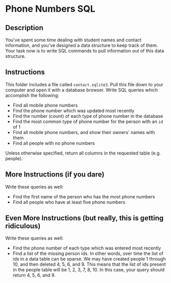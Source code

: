 # Phone Numbers SQL

## Description

You've spent some time dealing with student names and contact information, and you've designed a data structure to keep track of them.  Your task now is to write SQL commands to pull information out of this data structure.

## Instructions

This folder includes a file called `contact.sqlite3`.  Pull this file down to your computer and open it with a database browser.  Write SQL queries which accomplish the following:

* Find all mobile phone numbers
* Find the phone number which was updated most recently
* Find the number (count) of each type of phone number in the database
* Find the most common type of phone number for the person with an `id` of 1
* Find all mobile phone numbers, and show their owners' names with them
* Find all people with no phone numbers

Unless otherwise specified, return all columns in the requested table (e.g. people).

## More Instructions (if you dare)

Write these queries as well:

* Find the first name of the person who has the most phone numbers
* Find all people who have at least five phone numbers

## Even More Instructions (but really, this is getting ridiculous)

Write these queries as well:

* Find the phone number of each type which was entered most recently
* Find a list of the missing person ids. In other words, over time the list of ids in a data table can be sparse.  We may have created people 1 through 10, and then deleted 4, 5, 6, and 9.  This means that the list of ids present in the people table will be 1, 2, 3, 7, 8, 10.  In this case, your query should return 4, 5, 6, and 9.
